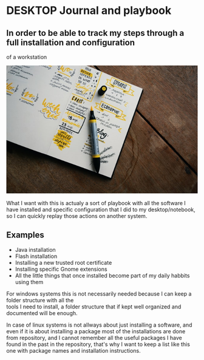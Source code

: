 # DESKTOP Journal and playbook

## In order to be able to track my steps through a full installation and configuration
 of a workstation 

![Cover Photo](./cover_photo.jpg)
 
What I want with this is actualy a sort of playbook with all the software I have installed 
and specific configuration that I did to my desktop/notebook, so I can quickly 
replay those actions on another system. 

## Examples

- Java installation
- Flash installation
- Installing a new trusted root certificate
- Installing specific Gnome extensions
- All the little things that once installed become part of my daily habbits using them

For windows systems this is not necessarily needed because I can keep a folder structure with all the   
tools I need to install, a folder structure that if kept well organized and documented will be enough. 

In case of linux systems is not allways about just installing a software, and even if it is about installing 
a package most of the installations are done from repository, and I cannot remember all the useful packages 
I have found in the past in the repository, that's why I want to keep a list like this one with 
package names and installation instructions.

